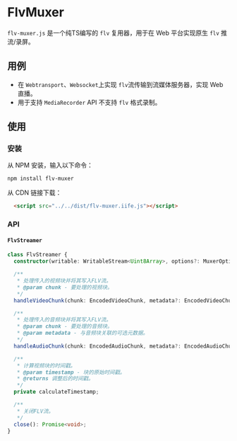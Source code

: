 # FlvMuxer

`flv-muxer.js` 是一个纯TS编写的 `flv` 复用器，用于在 Web 平台实现原生 `flv` 推流/录屏。

## 用例

- 在 `Webtransport`、`Websocket`上实现 `flv`流传输到流媒体服务器，实现 Web 直播。
- 用于支持 `MediaRecorder` API 不支持 `flv` 格式录制。

## 使用

### 安装

从 NPM 安装，输入以下命令：

```shell
npm install flv-muxer
```

从 CDN 链接下载：

```html
  <script src="../../dist/flv-muxer.iife.js"></script>
```

### API

#### `FlvStreamer`

```ts
class FlvStreamer {
  constructor(writable: WritableStream<Uint8Array>, options?: MuxerOptions);

  /**
   * 处理传入的视频块并将其写入FLV流。
   * @param chunk - 要处理的视频块。
   */
  handleVideoChunk(chunk: EncodedVideoChunk, metadata?: EncodedVideoChunkMetadata): Promise<void>;

  /**
   * 处理传入的音频块并将其写入FLV流。
   * @param chunk - 要处理的音频块。
   * @param metadata - 与音频块关联的可选元数据。
   */
  handleAudioChunk(chunk: EncodedAudioChunk, metadata?: EncodedAudioChunkMetadata): Promise<void>;

  /**
   * 计算视频块的时间戳。
   * @param timestamp - 块的原始时间戳。
   * @returns 调整后的时间戳。
   */
  private calculateTimestamp;

  /**
   * 关闭FLV流。
   */
  close(): Promise<void>;
}
```